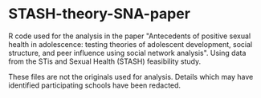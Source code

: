 # STASH-theory-SNA-paper
R code used for the analysis in the paper "Antecedents of positive sexual health in adolescence: testing theories of adolescent development, social structure, and peer influence using social network analysis". Using data from the STis and Sexual Health (STASH) feasibility study.


These files are not the originals used for analysis.
Details which may have identified participating schools have been redacted.



